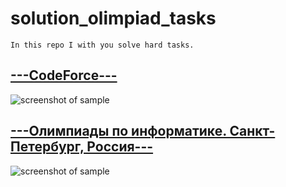# solution_olimpiad_tasks
``In this repo I with you solve hard tasks.``
## [---CodeForce---](https://codeforces.com/)
![screenshot of sample](https://c.radikal.ru/c33/2010/da/3ebd16815af1.png)

## [---Олимпиады по информатике. Санкт-Петербург, Россия---](http://neerc.ifmo.ru/school/io/)
![screenshot of sample](https://b.radikal.ru/b15/2010/0a/761a35ece26d.png)
